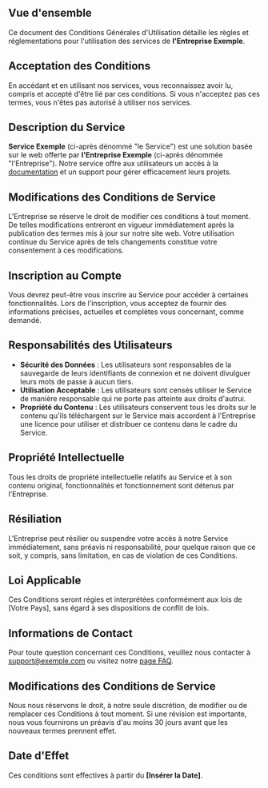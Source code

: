 ## Vue d'ensemble

Ce document des Conditions Générales d'Utilisation détaille les règles et réglementations pour l'utilisation des services de **l'Entreprise Exemple**.

## Acceptation des Conditions

En accédant et en utilisant nos services, vous reconnaissez avoir lu, compris et accepté d'être lié par ces conditions. Si vous n'acceptez pas ces termes, vous n'êtes pas autorisé à utiliser nos services.

## Description du Service

**Service Exemple** (ci-après dénommé "le Service") est une solution basée sur le web offerte par **l'Entreprise Exemple** (ci-après dénommée "l'Entreprise"). Notre service offre aux utilisateurs un accès à la [documentation](https://exemple.com/docs) et un support pour gérer efficacement leurs projets.

## Modifications des Conditions de Service

L'Entreprise se réserve le droit de modifier ces conditions à tout moment. De telles modifications entreront en vigueur immédiatement après la publication des termes mis à jour sur notre site web. Votre utilisation continue du Service après de tels changements constitue votre consentement à ces modifications.

## Inscription au Compte

Vous devrez peut-être vous inscrire au Service pour accéder à certaines fonctionnalités. Lors de l'inscription, vous acceptez de fournir des informations précises, actuelles et complètes vous concernant, comme demandé.

## Responsabilités des Utilisateurs

-   **Sécurité des Données** : Les utilisateurs sont responsables de la sauvegarde de leurs identifiants de connexion et ne doivent divulguer leurs mots de passe à aucun tiers.
-   **Utilisation Acceptable** : Les utilisateurs sont censés utiliser le Service de manière responsable qui ne porte pas atteinte aux droits d'autrui.
-   **Propriété du Contenu** : Les utilisateurs conservent tous les droits sur le contenu qu'ils téléchargent sur le Service mais accordent à l'Entreprise une licence pour utiliser et distribuer ce contenu dans le cadre du Service.

## Propriété Intellectuelle

Tous les droits de propriété intellectuelle relatifs au Service et à son contenu original, fonctionnalités et fonctionnement sont détenus par l'Entreprise.

## Résiliation

L'Entreprise peut résilier ou suspendre votre accès à notre Service immédiatement, sans préavis ni responsabilité, pour quelque raison que ce soit, y compris, sans limitation, en cas de violation de ces Conditions.

## Loi Applicable

Ces Conditions seront régies et interprétées conformément aux lois de [Votre Pays], sans égard à ses dispositions de conflit de lois.

## Informations de Contact

Pour toute question concernant ces Conditions, veuillez nous contacter à [support@exemple.com](mailto:support@exemple.com) ou visitez notre [page FAQ](https://exemple.com/faq).

## Modifications des Conditions de Service

Nous nous réservons le droit, à notre seule discrétion, de modifier ou de remplacer ces Conditions à tout moment. Si une révision est importante, nous vous fournirons un préavis d'au moins 30 jours avant que les nouveaux termes prennent effet.

## Date d'Effet

Ces conditions sont effectives à partir du **[Insérer la Date]**.
